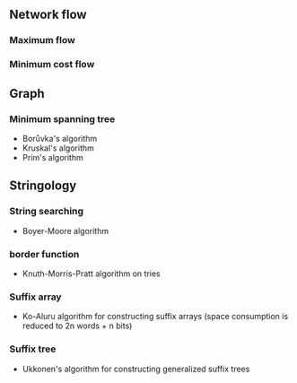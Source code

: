 ## Network flow

### Maximum flow

### Minimum cost flow

## Graph

### Minimum spanning tree

- Borůvka's algorithm
- Kruskal's algorithm
- Prim's algorithm

## Stringology

### String searching

- Boyer-Moore algorithm

### border function

- Knuth-Morris-Pratt algorithm on tries

### Suffix array

- Ko-Aluru algorithm for constructing suffix arrays (space consumption is reduced to 2n words + n bits)

### Suffix tree

- Ukkonen's algorithm for constructing generalized suffix trees
